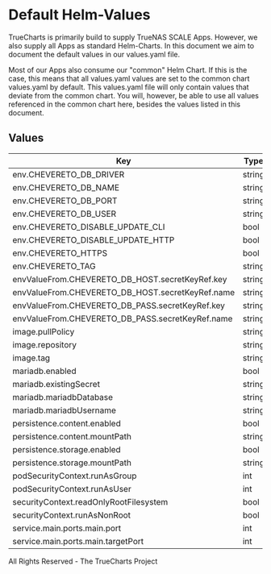 # Default Helm-Values

TrueCharts is primarily build to supply TrueNAS SCALE Apps.
However, we also supply all Apps as standard Helm-Charts. In this document we aim to document the default values in our values.yaml file.

Most of our Apps also consume our "common" Helm Chart.
If this is the case, this means that all values.yaml values are set to the common chart values.yaml by default. This values.yaml file will only contain values that deviate from the common chart.
You will, however, be able to use all values referenced in the common chart here, besides the values listed in this document.

## Values

| Key | Type | Default | Description |
|-----|------|---------|-------------|
| env.CHEVERETO_DB_DRIVER | string | `"mysql"` |  |
| env.CHEVERETO_DB_NAME | string | `"{{ .Values.mariadb.mariadbUsername }}"` |  |
| env.CHEVERETO_DB_PORT | string | `"3306"` |  |
| env.CHEVERETO_DB_USER | string | `"{{ .Values.mariadb.mariadbDatabase }}"` |  |
| env.CHEVERETO_DISABLE_UPDATE_CLI | bool | `true` |  |
| env.CHEVERETO_DISABLE_UPDATE_HTTP | bool | `true` |  |
| env.CHEVERETO_HTTPS | bool | `false` |  |
| env.CHEVERETO_TAG | string | `"free"` |  |
| envValueFrom.CHEVERETO_DB_HOST.secretKeyRef.key | string | `"plainporthost"` |  |
| envValueFrom.CHEVERETO_DB_HOST.secretKeyRef.name | string | `"mariadbcreds"` |  |
| envValueFrom.CHEVERETO_DB_PASS.secretKeyRef.key | string | `"mariadb-password"` |  |
| envValueFrom.CHEVERETO_DB_PASS.secretKeyRef.name | string | `"mariadbcreds"` |  |
| image.pullPolicy | string | `"IfNotPresent"` |  |
| image.repository | string | `"tccr.io/truecharts/chevereto"` |  |
| image.tag | string | `"v1.6.2@sha256:6f9c2d7a86d97d4de70995ac258441a07806a328d7ba7b0ae65a965d590dae43"` |  |
| mariadb.enabled | bool | `true` |  |
| mariadb.existingSecret | string | `"mariadbcreds"` |  |
| mariadb.mariadbDatabase | string | `"chevereto"` |  |
| mariadb.mariadbUsername | string | `"chevereto"` |  |
| persistence.content.enabled | bool | `true` |  |
| persistence.content.mountPath | string | `"/var/www/html/content/"` |  |
| persistence.storage.enabled | bool | `true` |  |
| persistence.storage.mountPath | string | `"/var/www/html/images/"` |  |
| podSecurityContext.runAsGroup | int | `0` |  |
| podSecurityContext.runAsUser | int | `0` |  |
| securityContext.readOnlyRootFilesystem | bool | `false` |  |
| securityContext.runAsNonRoot | bool | `false` |  |
| service.main.ports.main.port | int | `10197` |  |
| service.main.ports.main.targetPort | int | `80` |  |

All Rights Reserved - The TrueCharts Project
